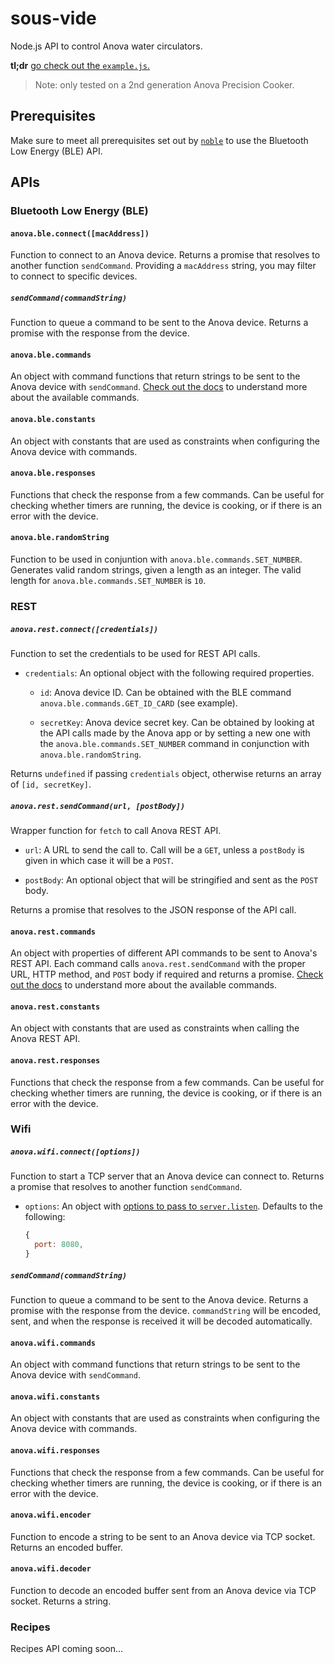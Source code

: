 # sous-vide

Node.js API to control Anova water circulators.

**tl;dr** [go check out the `example.js`.][1]

> Note: only tested on a 2nd generation Anova Precision Cooker.

## Prerequisites

Make sure to meet all prerequisites set out by [`noble`][2] to use the Bluetooth Low Energy (BLE) API.

## APIs

### Bluetooth Low Energy (BLE)

#### `anova.ble.connect([macAddress])`

Function to connect to an Anova device. Returns a promise that resolves to
another function `sendCommand`. Providing a `macAddress` string, you may filter
to connect to specific devices.

##### `sendCommand(commandString)`

Function to queue a command to be sent to the Anova device. Returns a promise
with the response from the device.

#### `anova.ble.commands`

An object with command functions that return strings to be sent to the Anova
device with `sendCommand`. [Check out the docs][3] to understand more about the
available commands.

#### `anova.ble.constants`

An object with constants that are used as constraints when configuring the
Anova device with commands.

#### `anova.ble.responses`

Functions that check the response from a few commands. Can be useful for
checking whether timers are running, the device is cooking, or if there is an
error with the device.

#### `anova.ble.randomString`

Function to be used in conjuntion with `anova.ble.commands.SET_NUMBER`.
Generates valid random strings, given a length as an integer. The valid length
for `anova.ble.commands.SET_NUMBER` is `10`.

### REST

##### `anova.rest.connect([credentials])`

Function to set the credentials to be used for REST API calls.

*   `credentials`: An optional object with the following required properties.

    *   `id`: Anova device ID. Can be obtained with the BLE command
        `anova.ble.commands.GET_ID_CARD` (see example).

    *   `secretKey`: Anova device secret key. Can be obtained by
        looking at the API calls made by the Anova app or by setting a new one
        with the `anova.ble.commands.SET_NUMBER` command in conjunction with
        `anova.ble.randomString`.

Returns `undefined` if passing `credentials` object, otherwise returns an array
of `[id, secretKey]`.

##### `anova.rest.sendCommand(url, [postBody])`

Wrapper function for `fetch` to call Anova REST API.

*   `url`: A URL to send the call to. Call will be a `GET`, unless a `postBody`
    is given in which case it will be a `POST`.

*   `postBody`: An optional object that will be stringified and sent as the
    `POST` body.

Returns a promise that resolves to the JSON response of the API call.

#### `anova.rest.commands`

An object with properties of different API commands to be sent to Anova's REST
API. Each command calls `anova.rest.sendCommand` with the proper URL, HTTP
method, and `POST` body if required and returns a promise.
[Check out the docs][4] to understand more about the available commands.

#### `anova.rest.constants`

An object with constants that are used as constraints when calling the Anova
REST API.

#### `anova.rest.responses`

Functions that check the response from a few commands. Can be useful for
checking whether timers are running, the device is cooking, or if there is an
error with the device.

### Wifi

##### `anova.wifi.connect([options])`

Function to start a TCP server that an Anova device can connect to. Returns a
promise that resolves to another function `sendCommand`.

*   `options`: An object with [options to pass to `server.listen`][5].
    Defaults to the following:

    ```js
    {
      port: 8080,
    }
    ```

##### `sendCommand(commandString)`

Function to queue a command to be sent to the Anova device. Returns a promise
with the response from the device. `commandString` will be encoded, sent, and
when the response is received it will be decoded automatically.

#### `anova.wifi.commands`

An object with command functions that return strings to be sent to the Anova
device with `sendCommand`.

#### `anova.wifi.constants`

An object with constants that are used as constraints when configuring the
Anova device with commands.

#### `anova.wifi.responses`

Functions that check the response from a few commands. Can be useful for
checking whether timers are running, the device is cooking, or if there is an
error with the device.

#### `anova.wifi.encoder`

Function to encode a string to be sent to an Anova device via TCP socket.
Returns an encoded buffer.

#### `anova.wifi.decoder`

Function to decode an encoded buffer sent from an Anova device via TCP socket.
Returns a string.

### Recipes

Recipes API coming soon...

[1]: https://github.com/dfrankland/sous-vide/blob/master/example.js
[2]: https://github.com/sandeepmistry/noble#prerequisites
[3]: https://github.com/dfrankland/sous-vide/blob/master/docs/ble.md
[4]: https://github.com/dfrankland/sous-vide/blob/master/docs/rest.md
[5]: https://nodejs.org/api/net.html#net_server_listen_options_callback
